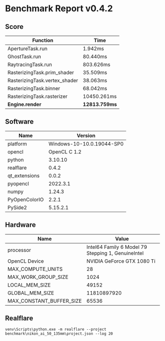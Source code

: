 # Benchmark Report v0.4.2

## Score

| Function                      | Time            |
|-------------------------------|-----------------|
| ApertureTask.run              | 1.942ms         |
| GhostTask.run                 | 80.440ms        |
| RaytracingTask.run            | 803.626ms       |
| RasterizingTask.prim_shader   | 35.509ms        |
| RasterizingTask.vertex_shader | 38.063ms        |
| RasterizingTask.binner        | 68.042ms        |
| RasterizingTask.rasterizer    | 10450.261ms     |
| **Engine.render**             | **12813.759ms** |

## Software

| Name          | Version                   |
|---------------|---------------------------|
| platform      | Windows-10-10.0.19044-SP0 |
| opencl        | OpenCL C 1.2              |
| python        | 3.10.10                   |
| realflare     | 0.4.2                     |
| qt_extensions | 0.0.2                     |
| pyopencl      | 2022.3.1                  |
| numpy         | 1.24.3                    |
| PyOpenColorIO | 2.2.1                     |
| PySide2       | 5.15.2.1                  |

## Hardware
| Name                     | Value                                              |
|--------------------------|----------------------------------------------------|
| processor                | Intel64 Family 6 Model 79 Stepping 1, GenuineIntel |
| OpenCL Device            | NVIDIA GeForce GTX 1080 Ti                         |
| MAX_COMPUTE_UNITS        | 28                                                 |
| MAX_WORK_GROUP_SIZE      | 1024                                               |
| LOCAL_MEM_SIZE           | 49152                                              |
| GLOBAL_MEM_SIZE          | 11810897920                                        |
| MAX_CONSTANT_BUFFER_SIZE | 65536                                              |

## Realflare

`venv\Scripts\python.exe -m realflare --project benchmark\nikon_ai_50_135mm\project.json --log 20`
